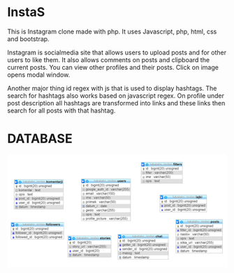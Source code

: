 # InstaS

This is Instagram clone made with php. It uses Javascript, php, html, css and bootstrap.

Instagram is socialmedia site that allows users to upload posts and for other users to like them. It also allows comments on posts and clipboard the current posts. You can view other profiles and their posts. Click on image opens modal window. 

Another major thing id regex with js that is used to display hashtags. The search for hashtags also works based on javascript regex. On profile under post description all hashtags are transformed into links and these links then search for all posts with that hashtag.

# DATABASE
![alt text](https://github.com/Lahlukap669/InstaS/blob/master/database/database.png)
